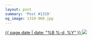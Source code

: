 ```yaml
---
layout: post
summary: 'Post #1319'
og_image: 1319-960.jpg
---
```


<p>
 <time>
  <a href="/1319">
   {{ page.date | date: "%B %-d, %Y" }}
  </a>
 </time>
 <a href="/1319">
  <img data-taken="3/15/2021" sizes="(min-width: 700px) 50vw, calc(100vw - 2rem)" src="{{ site.assets_url }}/1319-480.jpg" srcset="{{ site.assets_url }}/1319-240.jpg 240w, {{ site.assets_url }}/1319-480.jpg 480w, {{ site.assets_url }}/1319-720.jpg 720w, {{ site.assets_url }}/1319-960.jpg 960w"/>
 </a>
</p>
